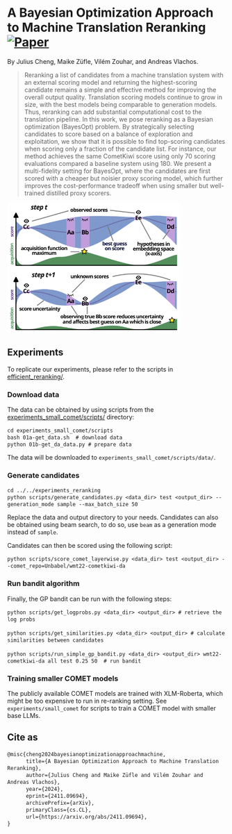 # A Bayesian Optimization Approach to Machine Translation Reranking [![Paper](https://img.shields.io/badge/📜%20paper-481.svg)](https://arxiv.org/abs/2411.09694)

By Julius Cheng, Maike Züfle, Vilém Zouhar, and Andreas Vlachos.

> Reranking a list of candidates from a machine translation system with an external scoring model and returning the highest-scoring candidate remains a simple and effective method for improving the overall output quality. Translation scoring models continue to grow in size, with the best models being comparable to generation models. Thus, reranking can add substantial computational cost to the translation pipeline. In this work, we pose reranking as a Bayesian optimization (BayesOpt) problem. By strategically selecting candidates to score based on a balance of exploration and exploitation, we show that it is possible to find top-scoring candidates when scoring only a fraction of the candidate list. For instance, our method achieves the same CometKiwi score using only 70 scoring evaluations compared a baseline system using 180. We present a multi-fidelity setting for BayesOpt, where the candidates are first scored with a cheaper but noisier proxy scoring model, which further improves the cost-performance tradeoff when using smaller but well-trained distilled proxy scorers.

<img src="figures/highlevel_schema.svg" height=300em>

## Experiments
To replicate our experiments, please refer to the scripts in  [efficient_reranking/](efficient_reranking).

### Download data 
The data can be obtained by using scripts from the  [experiments_small_comet/scripts/](experiments_small_comet/scripts/) directory:
```
cd experiments_small_comet/scripts
bash 01a-get_data.sh  # download data
python 01b-get_da_data.py # prepare data
```
The data will be downloaded to `experiments_small_comet/scripts/data/`. 
### Generate candidates

```
cd ../../experiments_reranking
python scripts/generate_candidates.py <data_dir> test <output_dir> --generation_mode sample --max_batch_size 50
```
Replace the data and output directory to your needs. Candidates can also be obtained using beam search, to do so, use `beam` as a generation mode instead of `sample`. 

Candidates can then be scored using the following script: 

```
python scripts/score_comet_layerwise.py <data_dir> test <output_dir> --comet_repo=Unbabel/wmt22-cometkiwi-da
```

### Run bandit algorithm
Finally, the GP bandit can be run with the following steps: 
```
python scripts/get_logprobs.py <data_dir> <output_dir> # retrieve the log probs

python scripts/get_similarities.py <data_dir> <output_dir> # calculate similarities between candidates

python scripts/run_simple_gp_bandit.py <data_dir> <output_dir> wmt22-cometkiwi-da all test 0.25 50  # run bandit
```


### Training smaller COMET models

The publicly available COMET models are trained with XLM-Roberta, which might be too expensive to run in re-ranking setting.
See `experiments/small_comet` for scripts to train a COMET model with smaller base LLMs.

## Cite as 
```
@misc{cheng2024bayesianoptimizationapproachmachine,
      title={A Bayesian Optimization Approach to Machine Translation Reranking}, 
      author={Julius Cheng and Maike Züfle and Vilém Zouhar and Andreas Vlachos},
      year={2024},
      eprint={2411.09694},
      archivePrefix={arXiv},
      primaryClass={cs.CL},
      url={https://arxiv.org/abs/2411.09694}, 
}
```
